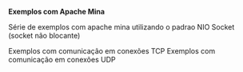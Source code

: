<b>Exemplos com Apache Mina</b>

Série de exemplos com apache mina utilizando o padrao NIO Socket (socket não blocante)

Exemplos com comunicação em conexões TCP
Exemplos com comunicação em conexões UDP